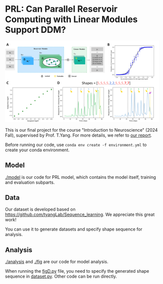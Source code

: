 # PRL: Can Parallel Reservoir Computing with Linear Modules Support DDM?

![overview](/fig/overview-1.jpg)

This is our final project for the course "Introduction to Neuroscience" (2024 Fall), supervised by Prof. T.Yang. For more details, we refer to [our report](/PRL.pdf).

Before running our code, use `conda env create -f environment.yml` to create your conda environment.

## Model

[./model](/model) is our code for PRL model, which contains the model itself, training and evaluation subparts.

## Data

Our dataset is developed based on https://github.com/tyangLab/Sequence_learning. We appreciate this great work! 

You can use it to generate datasets and specify shape sequence for analysis.

## Analysis

[./analysis](/analysis) and [./fig](/fig) are our code for model analysis. 

When running the [figD.py](/fig/figD.py) file, you need to specify the generated shape sequence in [dataset.py](/data/dataset.py). Other code can be run directly.
